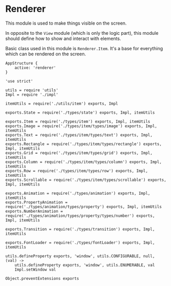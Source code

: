 Renderer
========

This module is used to make things visible on the screen.

In opposite to the `View` module (which is only the logic part),
this module should define how to show and interact with elements.

Basic class used in this module is `Renderer.Item`.
It's a base for everything which can be rendered on the screen.

```nml,render
AppStructure {
	active: 'renderer'
}
```

	'use strict'

	utils = require 'utils'
	Impl = require './impl'

	itemUtils = require('./utils/item') exports, Impl

	exports.State = require('./types/state') exports, Impl, itemUtils

	exports.Item = require('./types/item') exports, Impl, itemUtils
	exports.Image = require('./types/item/types/image') exports, Impl, itemUtils
	exports.Text = require('./types/item/types/text') exports, Impl, itemUtils
	exports.Rectangle = require('./types/item/types/rectangle') exports, Impl, itemUtils
	exports.Grid = require('./types/item/types/grid') exports, Impl, itemUtils
	exports.Column = require('./types/item/types/column') exports, Impl, itemUtils
	exports.Row = require('./types/item/types/row') exports, Impl, itemUtils
	exports.Scrollable = require('./types/item/types/scrollable') exports, Impl, itemUtils

	exports.Animation = require('./types/animation') exports, Impl, itemUtils
	exports.PropertyAnimation = require('./types/animation/types/property') exports, Impl, itemUtils
	exports.NumberAnimation = require('./types/animation/types/property/types/number') exports, Impl, itemUtils

	exports.Transition = require('./types/transition') exports, Impl, itemUtils

	exports.FontLoader = require('./types/fontLoader') exports, Impl, itemUtils

	utils.defineProperty exports, 'window', utils.CONFIGURABLE, null, (val) ->
		utils.defineProperty exports, 'window', utils.ENUMERABLE, val
		Impl.setWindow val

	Object.preventExtensions exports
